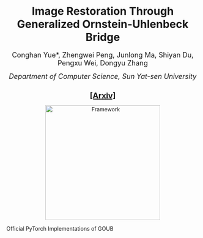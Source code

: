 # <center>Image Restoration Through Generalized Ornstein-Uhlenbeck Bridge</center>
<div align="center">
<span style="font-size: 18px;">Conghan Yue*, Zhengwei Peng, Junlong Ma, Shiyan Du, Pengxu Wei, Dongyu Zhang</span>

<span style="font-size: 18px;">*Department of Computer Science, Sun Yat-sen University*</span>

  <h1 style="font-size: 20px;"><a href="https://www.google.com">[Arxiv]</a></h1>
</div>

<div align="center">
    <img src="figs/framework.pdf" alt="Framework" width="300"/>
</div>

Official PyTorch Implementations of GOUB
